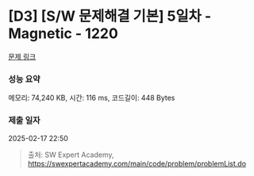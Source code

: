 # [D3] [S/W 문제해결 기본] 5일차 - Magnetic - 1220 

[문제 링크](https://swexpertacademy.com/main/code/problem/problemDetail.do?contestProbId=AV14hwZqABsCFAYD) 

### 성능 요약

메모리: 74,240 KB, 시간: 116 ms, 코드길이: 448 Bytes

### 제출 일자

2025-02-17 22:50



> 출처: SW Expert Academy, https://swexpertacademy.com/main/code/problem/problemList.do